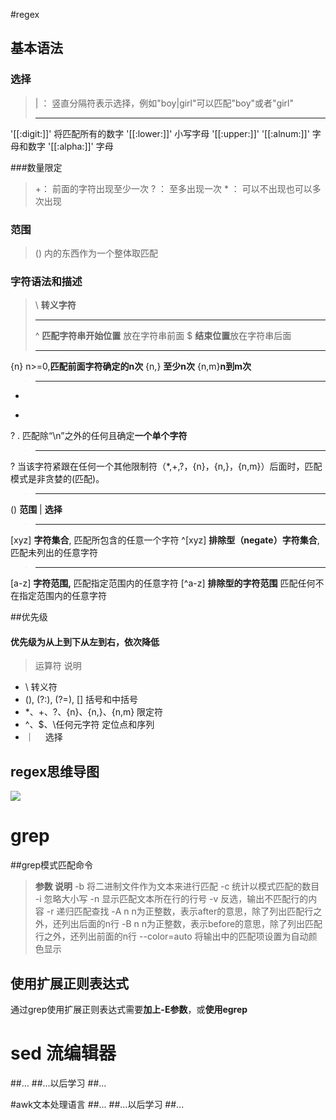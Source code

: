 #regex
## 基本语法

### 选择
> | ： 竖直分隔符表示选择，例如"boy|girl"可以匹配"boy"或者"girl"
>***
'[[:digit:]]' 将匹配所有的数字
'[[:lower:]]' 小写字母
'[[:upper:]]' 
'[[:alnum:]]'  字母和数字
'[[:alpha:]]'  字母

###数量限定
> +： 前面的字符出现至少一次
 ? ： 至多出现一次
 \* ： 可以不出现也可以多次出现

### 范围
> () 内的东西作为一个整体取匹配

### 字符语法和描述
> \ **转义字符**
>***
>^ **匹配字符串开始位置** 放在字符串前面 
$ **结束位置**放在字符串后面
>***
{n} n>=0,**匹配前面字符确定的n次**
{n,} **至少n次**
{n,m}**n到m次**
>****
*
+
?
. 匹配除“\n”之外的任何且确定**一个单个字符**
>****
? 当该字符紧跟在任何一个其他限制符（*,+,?，{n}，{n,}，{n,m}）后面时，匹配模式是非贪婪的(匹配)。
>***
() **范围**
| **选择**
>****
[xyz] **字符集合**, 匹配所包含的任意一个字符
^[xyz] **排除型（negate）字符集合**,匹配未列出的任意字符
>****
[a-z] **字符范围,** 匹配指定范围内的任意字符
[^a-z] **排除型的字符范围** 匹配任何不在指定范围内的任意字符

##优先级
#### **优先级为从上到下从左到右，依次降低**

>运算符	说明
* \	转义符
*  (), (?:), (?=), []	括号和中括号
* *、+、?、{n}、{n,}、{n,m}	限定符
* ^、$、\任何元字符	定位点和序列
* ｜	　选择

## regex思维导图
![](https://dn-anything-about-doc.qbox.me/linux_base/RegularExpression.png)




# grep
##grep模式匹配命令
>**参数	说明**
>-b	将二进制文件作为文本来进行匹配
-c	统计以模式匹配的数目
-i	忽略大小写
-n	显示匹配文本所在行的行号
-v	反选，输出不匹配行的内容
-r	递归匹配查找
-A n	n为正整数，表示after的意思，除了列出匹配行之外，还列出后面的n行
-B n	n为正整数，表示before的意思，除了列出匹配行之外，还列出前面的n行
--color=auto	将输出中的匹配项设置为自动颜色显示


## 使用扩展正则表达式
通过grep使用扩展正则表达式需要**加上-E参数**，或**使用egrep**


# sed 流编辑器
##...
##...以后学习
##...

#awk文本处理语言
##...
##...以后学习
##...











